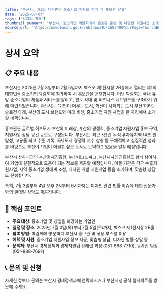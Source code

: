 ```yaml
---
title: "부산시, 제1회 대한민국 중소기업 박람회 참가 및 홍보관 운영"
date: "2025-07-03"
tags: ["일자리·경제"]
thumbnail_summary: "부산시, 중소기업 박람회에서 홍보관 운영 및 다양한 지원사업 소개"
source_url: "https://www.busan.go.kr/nbtnewsBU/1687490?curPage=4&srchBeginDt=&srchEndDt=&srchKey=&srchText="
---
```


# 상세 요약

## 📋 주요 내용
부산시는 2025년 7월 3일부터 7월 5일까지 벡스코 제1전시장 2B홀에서 열리는 제1회 대한민국 중소기업 박람회에 참가하여 시 홍보관을 운영합니다. 이번 박람회는 국내 유망 중소기업의 제품과 서비스를 알리고, 판로 확대 및 비즈니스 네트워크를 구축하기 위해 마련되었습니다. 부산시는 "기업이 머무는 도시, 혁신이 시작되는 도시 부산"이라는 슬로건 아래, 부산의 도시 브랜드와 미래 비전, 중소기업 지원 사업을 한 자리에서 소개할 계획입니다.

홍보관은 글로벌 허브도시 부산의 미래상, 부산의 경쟁력, 중소기업 지원사업 홍보 구역, 지원사업 상담 공간 등으로 구성됩니다. 부산시는 최근 3년간 누적 투자유치액 14조 원 달성, 고용률 최고 수준 기록, 국제도시 경쟁력 지수 상승 등 구체적이고 실질적인 성과를 바탕으로 부산이 기업이 머물고 싶은 도시로 도약하고 있음을 알릴 예정입니다.

부산시 산하기관인 부산경제진흥원, 부산테크노파크, 부산디자인진흥원도 함께 참여하여 기업에 실질적으로 도움이 되는 정보를 제공할 예정입니다. 이들 기관은 각각 수출지원사업, 지역 중소기업 생태계 조성, 디자인 개발 지원사업 등을 소개하며, 맞춤형 상담도 진행합니다.

특히, 7월 3일부터 4일 오후 2시부터 6시까지는 디자인 관련 법률 이슈에 대한 전문가와의 일대일 상담도 제공됩니다.

## 🎯 핵심 포인트
- **주요 대상**: 중소기업 및 창업을 희망하는 기업인
- **일정 및 장소**: 2025년 7월 3일(목)부터 7월 5일(토)까지, 벡스코 제1전시장 2B홀
- **참여 방법**: 박람회에 방문하여 부산시 홍보관 및 상담 부스를 이용
- **혜택 및 지원**: 중소기업 지원사업 정보 제공, 맞춤형 상담, 디자인 법률 상담 등
- **문의처**: 부산시 경제정책과 경제지원팀 황해련 과장 (051-888-7710), 동세진 팀장 (051-888-7693)

## 📞 문의 및 신청
자세한 정보나 문의는 부산시 경제정책과에 연락하시거나 부산시청 공식 웹사이트를 방문해 주세요.